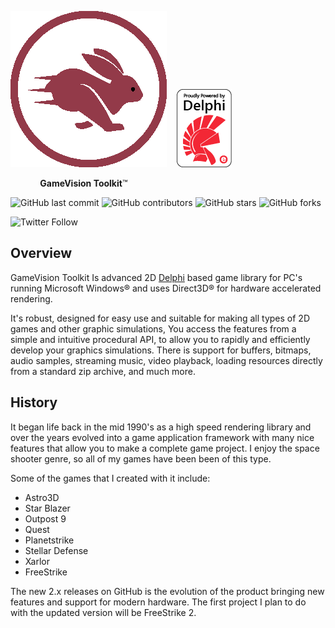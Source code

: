 ![GameVision Toolkit](/images/logo.png)&nbsp;&nbsp;&nbsp;&nbsp;[![Powered by Delphi](/images/delphi.png)](https://www.embarcadero.com/products/delphi)

&nbsp;&nbsp;&nbsp;&nbsp;&nbsp;&nbsp;&nbsp;&nbsp;&nbsp;&nbsp;&nbsp;&nbsp;**GameVision Toolkit**&trade;

![GitHub last commit](https://img.shields.io/github/last-commit/tinyBigGAMES/GameVision) ![GitHub contributors](https://img.shields.io/github/contributors/tinyBigGAMES/GameVision) ![GitHub stars](https://img.shields.io/github/stars/tinyBigGAMES/GameVision?style=social) ![GitHub forks](https://img.shields.io/github/forks/tinyBigGAMES/GameVision?style=social)

![Twitter Follow](https://img.shields.io/twitter/follow/tinyBigGAMES?style=social) 

## Overview
GameVision Toolkit Is advanced 2D [Delphi](https://www.embarcadero.com/products/delphi) based game library for PC's running Microsoft Windows® and uses Direct3D® for hardware accelerated rendering.

It's robust, designed for easy use and suitable for making all types of 2D games and other graphic simulations, You access the features from a simple and intuitive procedural API, to allow you to rapidly and efficiently develop your graphics simulations. There is support for buffers, bitmaps, audio samples, streaming music, video playback, loading resources directly from a standard zip archive, and much more.

## History
It began life back in the mid 1990's as a high speed rendering library and over the years evolved into a game application framework with many nice features that allow you to make a complete game project. I enjoy the space shooter genre, so all of my games have been been of this type. 

Some of the games that I created with it include:
* Astro3D
* Star Blazer
* Outpost 9
* Quest
* Planetstrike 
* Stellar Defense
* Xarlor
* FreeStrike

The new 2.x releases on GitHub is the evolution of the product bringing new features and support for modern hardware. The first project I plan to do with the updated version will be FreeStrike 2.

